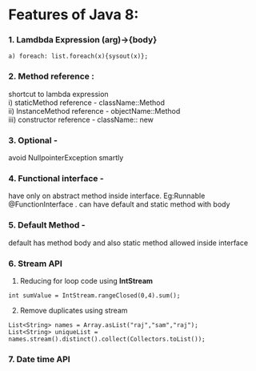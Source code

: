 
# Features of Java 8:  
### 1. Lamdbda Expression  (arg)->{body}  
	a) foreach: list.foreach(x){sysout(x)};
 
### 2. Method reference :   
shortcut to lambda expression    
	i) staticMethod reference - className::Method  
	ii) InstanceMethod reference - objectName::Method   
	iii) constructor reference - className:: new   

### 3. Optional  -   
avoid NullpointerException smartly  

### 4. Functional interface  -   
have only on abstract method inside interface. Eg:Runnable  @FunctionInterface . can have default and static method with body
### 5. Default Method -   
default has method body and also static method allowed inside interface  
### 6. Stream API
1. Reducing for loop code using **IntStream**  
 ```
int sumValue = IntStream.rangeClosed(0,4).sum();
 ```
2. Remove duplicates using stream  
```
List<String> names = Array.asList("raj","sam","raj");
List<String> uniqueList = names.stream().distinct().collect(Collectors.toList());
```

### 7. Date time API  

